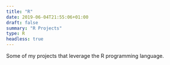 ```yaml
---
title: "R"
date: 2019-06-04T21:55:06+01:00
draft: false
summary: "R Projects"
type: R
headless: true
---
```



Some of my projects that leverage the R programming language.